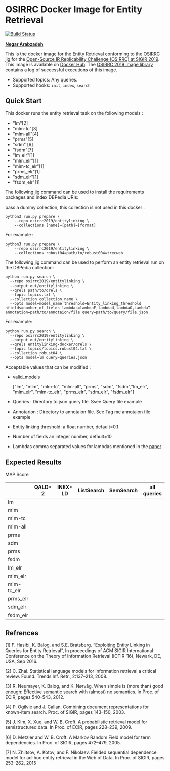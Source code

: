 # OSIRRC Docker Image for Entity Retrieval

[![Build Status](https://travis-ci.com/osirrc/entitylinking-docker.svg?branch=master)](https://travis-ci.com/osirrc/entitylinking-docker)


[**Negar Arabzadeh**](https://github.com/narabzad/)


This is the docker image for the Entity Retrieval conforming to the [OSIRRC jig](https://github.com/osirrc/jig/) for the [Open-Source IR Replicability Challenge (OSIRRC) at SIGIR 2019](https://osirrc.github.io/osirrc2019/).
This image is available on [Docker Hub](https://hub.docker.com/r/osirrc2019/entitylinking).
The [OSIRRC 2019 image library](https://github.com/osirrc/osirrc2019-library) contains a log of successful executions of this image.

+ Supported topics: Any queries.  
+ Supported hooks: `init`, `index`, `search`

## Quick Start

This docker runs the entity retrieval task on the following models : 

 - "lm"[2]
 - "mlm-tc"[3]
 - "mlm-all"[4] 
 - "prms"[5]
 - "sdm" [6]
 - "fsdm"[7]
 - "lm_elr"[1]
 - "mlm_elr"[1]
 - "mlm-tc_elr"[1]
 - "prms_elr"[1]
 - "sdm_elr"[1]
 - "fsdm_elr"[1]

The following jig command can be used to install the requirements packages and index DBPedia URIs:

pass a dummy collection, this collection is not used in this docker :
```
python3 run.py prepare \
    --repo osirrc2019/entitylinking \
    --collections [name]=[path]=[format] 
```

For example :
```
python3 run.py prepare \
    --repo osirrc2019/entitylinking \
    --collections robust04=path/to/robust004=trecweb 
```

The following jig command can be used to perform an entity retrieval run on the DBPedia collection:
```
python run.py search \
  --repo osirrc2019/entitylinking \
  --output out/entitylinking \
  --qrels path/to/qrels \
  --topic topics.txt \
  --collection collection_name \
  --opts model=model_name threshold=Entity_linking_threshold nfields=number_of_fields lambdas=lambdaE,lambdaU,lambdaO,LambdaT annotation=path/to/annotaion/file query=path/to/query/file.json
```
 For example:
```
python run.py search \
  --repo osirrc2019/entitylinking \
  --output out/entitylinking \
  --qrels entitylinking-docker/qrels \
  --topic topics/topics.robust04.txt \
  --collection robust04 \
  --opts model=lm query=queries.json
``` 
    
  Acceptable values that can be modified : 
  
   - valid_models 
   
     ["lm", "mlm", "mlm-tc", "mlm-all", "prms", "sdm", "fsdm","lm_elr", "mlm_elr", "mlm-tc_elr", "prms_elr", "sdm_elr", "fsdm_elr"]
    
  -  Queries : Directory to json query file. Ssee Query file example
    
  - Annotarion : Directory to annotaion file. See Tag me annotaion file example  
  
  -  Entity linking threshold:
  a float number, default=0.1
    
  -  Number of fields
  an integer number, default=10
    
   - Lambdas
   comma separated values for lambdas mentioned in the [paper](http://hasibi.com/files/ictir2016-elr.pdf) 
   
## Expected Results
MAP Score

|    | QALD-2 | INEX-LD | ListSearch | SemSearch | all queries |
|----|--------|---------|------------|-----------|-----------|
|lm |        |         |            |           |           |
|mlm |        |         |            |           |           |
|mlm-tc |        |         |            |           |           |
|mlm-all |        |         |            |           |           |
|prms |        |         |            |           |           |
|sdm |        |         |            |           |           |
|prms |        |         |            |           |           |
|fsdm |        |         |            |           |           |
|lm_elr |        |         |            |           |           |
|mlm_elr |        |         |            |           |           |
|mlm-tc_elr |        |         |            |           |           |
|prms_elr |        |         |            |           |           |
|sdm_elr |        |         |            |           |           |
|fsdm_elr |        |         |            |           |           |







## Refrences
[1] F. Hasibi, K. Balog, and S.E. Bratsberg. “Exploiting Entity Linking in Queries for Entity Retrieval”,
In proceedings of ACM SIGIR International Conference on the Theory of Information Retrieval (ICTIR ’16), Newark, DE, USA, Sep 2016.

[2] C. Zhai. Statistical language models for information retrieval a critical review. Found. Trends Inf. Retr., 2:137–213, 2008.

[3] R. Neumayer, K. Balog, and K. Nørvåg. When simple is (more than) good enough: Effective semantic search with (almost) no semantics. In Proc. of ECIR, pages 540–543, 2012.

[4] P. Ogilvie and J. Callan. Combining document representations for known-item search. Proc. of SIGIR, pages 143–150, 2003.

[5] J. Kim, X. Xue, and W. B. Croft. A probabilistic retrieval model for semistructured data. In Proc. of ECIR, pages 228–239, 2009.

[6] D. Metzler and W. B. Croft. A Markov Random Field model for term dependencies. In Proc. of SIGIR, pages 472–479, 2005. 

[7] N. Zhiltsov, A. Kotov, and F. Nikolaev. Fielded sequential dependence model for ad-hoc entity retrieval in the Web of Data. In Proc. of SIGIR, pages 253–262, 2015

